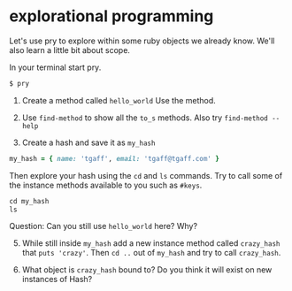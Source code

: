 # explorational programming

Let's use pry to explore within some ruby objects we already know.  We'll also learn a little bit about scope.

In your terminal start pry.
```bash
$ pry
```

1. Create a method called `hello_world`
Use the method.
2. Use `find-method` to show all the `to_s` methods.  Also try `find-method --help`

3. Create a hash and save it as `my_hash`
```ruby
my_hash = { name: 'tgaff', email: 'tgaff@tgaff.com' }
```

Then explore your hash using the `cd` and `ls` commands.  Try to call some of the instance methods available to you such as `#keys`.
```ruby
cd my_hash
ls
```

Question: Can you still use `hello_world` here?  Why?

5. While still inside `my_hash` add a new instance method called `crazy_hash` that `puts 'crazy'`.  Then `cd ..` out of `my_hash` and try to call `crazy_hash`.  

6. What object is `crazy_hash` bound to?  Do you think it will exist on new instances of Hash?  
